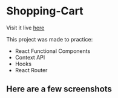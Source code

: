 # Shopping-Cart

Visit it live [here](https://shopping-cart-nine-rho.vercel.app/)

This project was made to practice:

- React Functional Components
- Context API
- Hooks
- React Router

## Here are a few screenshots


